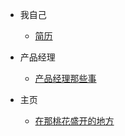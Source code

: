 - 我自己
  
  - [简历](my/jianli.md)

- 产品经理
  
  - [产品经理那些事](prodect/prodect-thing.md)

- 主页
  
  - [在那桃花盛开的地方](abc.md)
